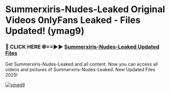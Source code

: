# Summerxiris-Nudes-Leaked Original Videos 0nlyFans Leaked - Files Updated! (ymag9)

<h3>🔴 CLICK HERE 🌐==►► <a href="https://tinyurl.com/yc6ubb5a" rel="nofollow">Summerxiris-Nudes-Leaked Updated Files</a></h3>

Get Summerxiris-Nudes-Leaked and all content. Now you can access all videos and pictures of Summerxiris-Nudes-Leaked. New Updated Files 2025!

[![ymag9](https://i.imgur.com/7eu0CRL.gif)](https://tinyurl.com/yc6ubb5a)
